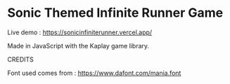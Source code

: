 # Sonic Themed Infinite Runner Game

Live demo : https://sonicinfiniterunner.vercel.app/

Made in JavaScript with the Kaplay game library.

CREDITS

Font used comes from : https://www.dafont.com/mania.font
